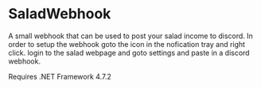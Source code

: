 # SaladWebhook
A small webhook that can be used to post your salad income to discord.
In order to setup the webhook goto the icon in the nofication tray and right click.
login to the salad webpage and goto settings and paste in a discord webhook.

Requires .NET Framework 4.7.2

